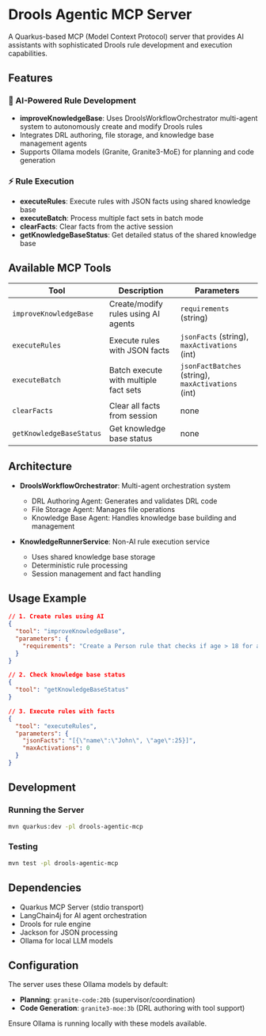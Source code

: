 # Drools Agentic MCP Server

A Quarkus-based MCP (Model Context Protocol) server that provides AI assistants with sophisticated Drools rule development and execution capabilities.

## Features

### 🤖 AI-Powered Rule Development
- **improveKnowledgeBase**: Uses DroolsWorkflowOrchestrator multi-agent system to autonomously create and modify Drools rules
- Integrates DRL authoring, file storage, and knowledge base management agents
- Supports Ollama models (Granite, Granite3-MoE) for planning and code generation

### ⚡ Rule Execution
- **executeRules**: Execute rules with JSON facts using shared knowledge base
- **executeBatch**: Process multiple fact sets in batch mode
- **clearFacts**: Clear facts from the active session
- **getKnowledgeBaseStatus**: Get detailed status of the shared knowledge base

## Available MCP Tools

| Tool | Description | Parameters |
|------|-------------|------------|
| `improveKnowledgeBase` | Create/modify rules using AI agents | `requirements` (string) |
| `executeRules` | Execute rules with JSON facts | `jsonFacts` (string), `maxActivations` (int) |
| `executeBatch` | Batch execute with multiple fact sets | `jsonFactBatches` (string), `maxActivations` (int) |
| `clearFacts` | Clear all facts from session | none |
| `getKnowledgeBaseStatus` | Get knowledge base status | none |

## Architecture

- **DroolsWorkflowOrchestrator**: Multi-agent orchestration system
  - DRL Authoring Agent: Generates and validates DRL code
  - File Storage Agent: Manages file operations
  - Knowledge Base Agent: Handles knowledge base building and management

- **KnowledgeRunnerService**: Non-AI rule execution service
  - Uses shared knowledge base storage
  - Deterministic rule processing
  - Session management and fact handling

## Usage Example

```json
// 1. Create rules using AI
{
  "tool": "improveKnowledgeBase",
  "parameters": {
    "requirements": "Create a Person rule that checks if age > 18 for adult classification"
  }
}

// 2. Check knowledge base status
{
  "tool": "getKnowledgeBaseStatus"
}

// 3. Execute rules with facts
{
  "tool": "executeRules", 
  "parameters": {
    "jsonFacts": "[{\"name\":\"John\", \"age\":25}]",
    "maxActivations": 0
  }
}
```

## Development

### Running the Server
```bash
mvn quarkus:dev -pl drools-agentic-mcp
```

### Testing
```bash
mvn test -pl drools-agentic-mcp
```

## Dependencies

- Quarkus MCP Server (stdio transport)
- LangChain4j for AI agent orchestration  
- Drools for rule engine
- Jackson for JSON processing
- Ollama for local LLM models

## Configuration

The server uses these Ollama models by default:
- **Planning**: `granite-code:20b` (supervisor/coordination)
- **Code Generation**: `granite3-moe:3b` (DRL authoring with tool support)

Ensure Ollama is running locally with these models available.